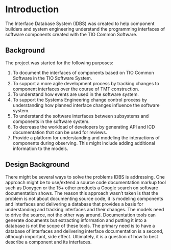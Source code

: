 # Introduction

The Interface Database System (IDBS) was created to help component builders and system engineering understand the programming interfaces of software components created with the TIO Common Software.

## Background

The project was started for the following purposes:

1. To document the interfaces of components based on TIO Common Software in the TIO Software System.
2. To support a more agile development process by tracking changes to component interfaces over the course of TMT construction.
3. To understand how events are used in the software system.
4. To support the Systems Engineering change control process by understanding how planned interface changes influence the software system.
5. To understand the software interfaces between subsystems and components in the software system.
6. To decrease the workload of developers by generating API and ICD documentation that can be used for reviews.
7. Provide a platform for understanding and modeling the interactions of components during observing. This might include adding additional information to the models.

## Design Background

There might be several ways to solve the problems IDBS is addressing. One approach might be to use/extend a source code documentation markup tool such as Doxygen or the 15+ other products a Google search on software documentation shows. The reason this approach wasn’t taken is that the problem is not about documenting source code, it is modeling components and interfaces and delivering a database that provides a basis for understanding and tracking interfaces and their changes. The models need to drive the source, not the other way around. Documentation tools can generate documents but extracting information and putting it into a database is not the scope of these tools.  The primary need is to have a database of interfaces and delivering interface documentation is a second, although important, side effect. Ultimately, it is a question of how to best describe a component and its interfaces.

